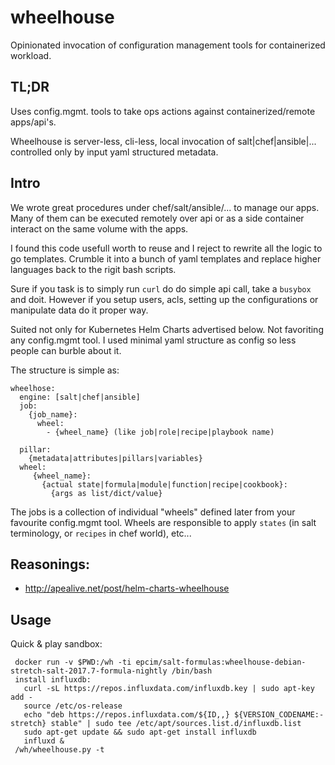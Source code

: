 # wheelhouse

Opinionated invocation of configuration management tools for containerized workload.

## TL;DR

Uses config.mgmt. tools to take ops actions against containerized/remote apps/api's.

Wheelhouse is server-less, cli-less, local invocation of salt|chef|ansible|... controlled only
by input yaml structured metadata.

## Intro

We wrote great procedures under chef/salt/ansible/... to manage our apps. Many of them can be
executed remotely over api or as a side container interact on the same volume with the apps.

I found this code usefull worth to reuse and I reject to rewrite all the logic to go templates.
Crumble it into a bunch of yaml templates and replace higher languages back to the rigit bash scripts.

Sure if you task is to simply run `curl` do do simple api call, take a `busybox` and doit.
However if you setup users, acls, setting up the configurations or manipulate data do it proper way.

Suited not only for Kubernetes Helm Charts advertised below. Not favoriting any config.mgmt tool.
I used minimal yaml structure as config so less people can burble about it.

The structure is simple as:

    wheelhose:
      engine: [salt|chef|ansible]
      job:
        {job_name}:
          wheel:
            - {wheel_name} (like job|role|recipe|playbook name)

      pillar:
        {metadata|attributes|pillars|variables}
      wheel:
         {wheel_name}:
           {actual state|formula|module|function|recipe|cookbook}:
             {args as list/dict/value}

The jobs is a collection of individual "wheels" defined later from your favourite config.mgmt tool.
Wheels are responsible to apply `states` (in salt terminology, or `recipes` in chef world), etc...

## Reasonings:

* http://apealive.net/post/helm-charts-wheelhouse



## Usage

Quick & play sandbox:

     docker run -v $PWD:/wh -ti epcim/salt-formulas:wheelhouse-debian-stretch-salt-2017.7-formula-nightly /bin/bash
     install influxdb:
       curl -sL https://repos.influxdata.com/influxdb.key | sudo apt-key add -
       source /etc/os-release
       echo "deb https://repos.influxdata.com/${ID,,} ${VERSION_CODENAME:- stretch} stable" | sudo tee /etc/apt/sources.list.d/influxdb.list
       sudo apt-get update && sudo apt-get install influxdb
       influxd &
     /wh/wheelhouse.py -t


